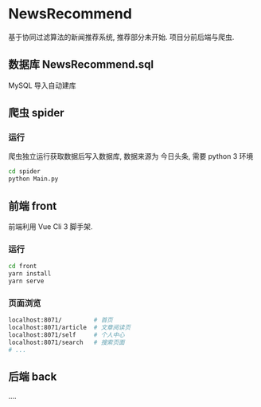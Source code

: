 # NewsRecommend

基于协同过滤算法的新闻推荐系统, 推荐部分未开始. 项目分前后端与爬虫. 

## 数据库 NewsRecommend.sql
MySQL 导入自动建库

## 爬虫 spider

### 运行
爬虫独立运行获取数据后写入数据库, 数据来源为 今日头条, 需要 python 3 环境
``` sh
cd spider
python Main.py
```

## 前端 front

前端利用 Vue Cli 3 脚手架. 

### 运行
``` sh
cd front
yarn install
yarn serve
```

### 页面浏览
``` sh
localhost:8071/         # 首页
localhost:8071/article  # 文章阅读页
localhost:8071/self     # 个人中心
localhost:8071/search   # 搜索页面
# ...
```

## 后端 back
....
